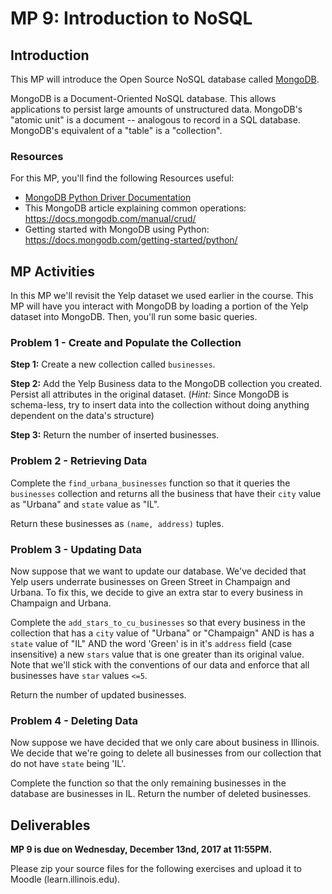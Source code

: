 # MP 9: Introduction to NoSQL

## Introduction

This MP will introduce the Open Source NoSQL database called [MongoDB](https://github.com/mongodb/mongo).

MongoDB is a Document-Oriented NoSQL database. This allows applications to persist large amounts of unstructured data. MongoDB's "atomic unit" is a document -- analogous to record in a SQL database. MongoDB's equivalent of a "table" is a "collection".

### Resources

For this MP, you'll find the following Resources useful:

* [MongoDB Python Driver Documentation](https://api.mongodb.com/python/current/)
* This MongoDB article explaining common operations: https://docs.mongodb.com/manual/crud/
* Getting started with MongoDB using Python: https://docs.mongodb.com/getting-started/python/

## MP Activities

In this MP we'll revisit the Yelp dataset we used earlier in the course. This MP will have you interact with MongoDB by loading a portion of the Yelp dataset into MongoDB. Then, you'll run some basic queries.

### Problem 1 - Create and Populate the Collection

**Step 1:** Create a new collection called `businesses`.

**Step 2:** Add the Yelp Business data to the MongoDB collection you created. Persist all attributes in the original dataset. (*Hint:* Since MongoDB is schema-less, try to insert data into the collection without doing anything dependent on the data's structure)

**Step 3:** Return the number of inserted businesses.

### Problem 2 - Retrieving Data

Complete the `find_urbana_businesses` function so that it queries the `businesses` collection and returns all the business that have their `city` value as "Urbana" and `state` value as "IL".

Return these businesses as `(name, address)` tuples.

### Problem 3 - Updating Data

Now suppose that we want to update our database. We've decided that Yelp users underrate businesses on Green Street in Champaign and Urbana. To fix this, we decide to give an extra star to every business in Champaign and Urbana.

Complete the `add_stars_to_cu_businesses` so that every business in the collection that has a `city` value of "Urbana" or "Champaign" AND is has a `state` value of "IL" AND the word 'Green' is in it's `address` field (case insensitive) a new `stars` value that is one greater than its original value. Note that we'll stick with the conventions of our data and enforce that all businesses have `star` values `<=5`.

Return the number of updated businesses.

### Problem 4 - Deleting Data

Now suppose we have decided that we only care about business in Illinois. We decide that we're going to delete all businesses from our collection that do not have `state` being 'IL'.

Complete the function so that the only remaining businesses in the database are businesses in IL. Return the number of deleted businesses.

## Deliverables
**MP 9 is due on Wednesday, December 13nd, 2017 at 11:55PM.**

Please zip your source files for the following exercises and upload it to Moodle (learn.illinois.edu).
